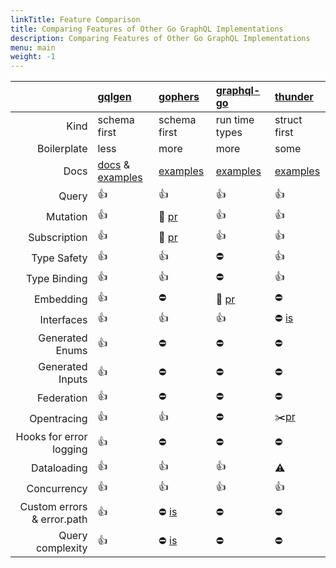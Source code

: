 ```yaml
---
linkTitle: Feature Comparison
title: Comparing Features of Other Go GraphQL Implementations
description: Comparing Features of Other Go GraphQL Implementations
menu: main
weight: -1
---
```


|                            | [gqlgen](https://github.com/operandinc/gqlgen)                                                    | [gophers](https://github.com/graph-gophers/graphql-go)                                 | [graphql-go](https://github.com/graphql-go/graphql)                    | [thunder](https://github.com/samsarahq/thunder)                      |
| -------------------------: | :------------------------------------------------------------------------------------------------ | :------------------------------------------------------------------------------------- | :--------------------------------------------------------------------- | :------------------------------------------------------------------- |
|                       Kind | schema first                                                                                      | schema first                                                                           | run time types                                                         | struct first                                                         |
|                Boilerplate | less                                                                                              | more                                                                                   | more                                                                   | some                                                                 |
|                       Docs | [docs](https://gqlgen.com) & [examples](https://github.com/operandinc/gqlgen/tree/master/example) | [examples](https://github.com/graph-gophers/graphql-go/tree/master/_examples/starwars) | [examples](https://github.com/graphql-go/graphql/tree/master/examples) | [examples](https://github.com/samsarahq/thunder/tree/master/example) |
|                      Query | 👍                                                                                                | 👍                                                                                     | 👍                                                                     | 👍                                                                   |
|                   Mutation | 👍                                                                                                | 🚧 [pr](https://github.com/graph-gophers/graphql-go/pull/182)                          | 👍                                                                     | 👍                                                                   |
|               Subscription | 👍                                                                                                | 🚧 [pr](https://github.com/graph-gophers/graphql-go/pull/182)                          | 👍                                                                     | 👍                                                                   |
|                Type Safety | 👍                                                                                                | 👍                                                                                     | ⛔️                                                                    | 👍                                                                   |
|               Type Binding | 👍                                                                                                | 👍                                                                                     | ⛔️                                                                    | 👍                                                                   |
|                  Embedding | 👍                                                                                                | ⛔️                                                                                    | 🚧 [pr](https://github.com/graphql-go/graphql/pull/371)                | ⛔️                                                                  |
|                 Interfaces | 👍                                                                                                | 👍                                                                                     | 👍                                                                     | ⛔️ [is](https://github.com/samsarahq/thunder/issues/78)             |
|            Generated Enums | 👍                                                                                                | ⛔️                                                                                    | ⛔️                                                                    | ⛔️                                                                  |
|           Generated Inputs | 👍                                                                                                | ⛔️                                                                                    | ⛔️                                                                    | ⛔️                                                                  |
|                 Federation | 👍                                                                                                | ⛔️                                                                                    | ⛔️                                                                    | ⛔️                                                                  |
|                Opentracing | 👍                                                                                                | 👍                                                                                     | ⛔️                                                                    | ✂️[pr](https://github.com/samsarahq/thunder/pull/77)                 |
|    Hooks for error logging | 👍                                                                                                | ⛔️                                                                                    | ⛔️                                                                    | ⛔️                                                                  |
|                Dataloading | 👍                                                                                                | 👍                                                                                     | 👍                                                                     | ⚠️                                                                   |
|                Concurrency | 👍                                                                                                | 👍                                                                                     | 👍                                                                     | 👍                                                                   |
| Custom errors & error.path | 👍                                                                                                | ⛔️ [is](https://github.com/graphql-go/graphql/issues/259)                             | ⛔️                                                                    | ⛔️                                                                  |
|           Query complexity | 👍                                                                                                | ⛔️ [is](https://github.com/graphql-go/graphql/issues/231)                             | ⛔️                                                                    | ⛔️                                                                  |
